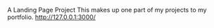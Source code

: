 A Landing Page Project
This makes up one part of my projects to my portfolio.
http://127.0.0.1:3000/
